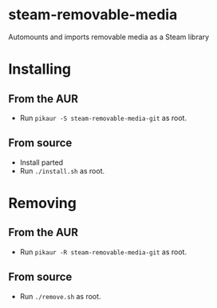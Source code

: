 # steam-removable-media
Automounts and imports removable media as a Steam library


# Installing

## From the AUR
- Run ```pikaur -S steam-removable-media-git``` as root.

## From source
- Install parted
- Run ```./install.sh``` as root.


# Removing

## From the AUR
- Run ```pikaur -R steam-removable-media-git``` as root.

## From source
- Run ```./remove.sh``` as root.
